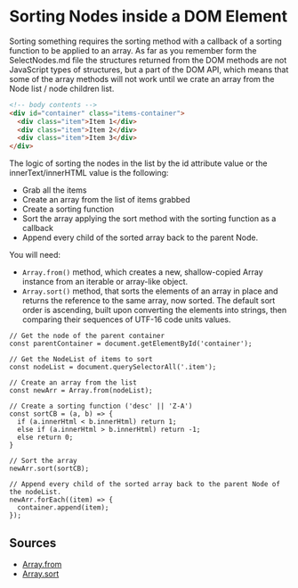 # Sorting Nodes inside a DOM Element

Sorting something requires the sorting method with a callback of a sorting function to be applied to an array. As far as you remember form the SelectNodes.md file the structures returned from the DOM methods are not JavaScript types of structures, but a part of the DOM API, which means that some of the array methods will not work until we crate an array from the Node list / node children list.

```HTML
<!-- body contents -->
<div id="container" class="items-container">
  <div class="item">Item 1</div>
  <div class="item">Item 2</div>
  <div class="item">Item 3</div>
</div>
```

The logic of sorting the nodes in the list by the id attribute value or the innerText/innerHTML value is the following:

- Grab all the items
- Create an array from the list of items grabbed
- Create a sorting function
- Sort the array applying the sort method with the sorting function as a callback
- Append every child of the sorted array back to the parent Node.

You will need:

- `Array.from()` method, which creates a new, shallow-copied Array instance from an iterable or array-like object.
- `Array.sort()` method, that sorts the elements of an array in place and returns the reference to the same array, now sorted. The default sort order is ascending, built upon converting the elements into strings, then comparing their sequences of UTF-16 code units values.

```JS
// Get the node of the parent container
const parentContainer = document.getElementById('container');

// Get the NodeList of items to sort
const nodeList = document.querySelectorAll('.item');

// Create an array from the list
const newArr = Array.from(nodeList);

// Create a sorting function ('desc' || 'Z-A')
const sortCB = (a, b) => {
  if (a.innerHtml < b.innerHtml) return 1;
  else if (a.innerHtml > b.innerHtml) return -1;
  else return 0;
}

// Sort the array
newArr.sort(sortCB);

// Append every child of the sorted array back to the parent Node of the nodeList.
newArr.forEach((item) => {
  container.append(item);
});
```

## Sources

- [Array.from](https://developer.mozilla.org/en-US/docs/Web/JavaScript/Reference/Global_Objects/Array/from)
- [Array.sort](https://developer.mozilla.org/en-US/docs/Web/JavaScript/Reference/Global_Objects/Array/sort)
